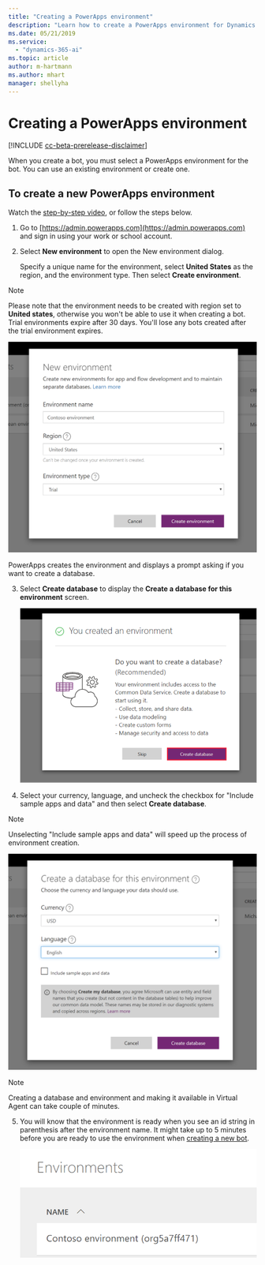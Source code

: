 ```yaml
---
title: "Creating a PowerApps environment"
description: "Learn how to create a PowerApps environment for Dynamics 365 Virtual Agent for Customer Service."
ms.date: 05/21/2019
ms.service:
  - "dynamics-365-ai"
ms.topic: article
author: m-hartmann
ms.author: mhart
manager: shellyha
---
```


# Creating a PowerApps environment

[!INCLUDE [cc-beta-prerelease-disclaimer](../includes/cc-beta-prerelease-disclaimer.md)]

When you create a bot, you must select a PowerApps environment for the bot. You can use an existing environment or create one.

## To create a new PowerApps environment

Watch the [step-by-step video](https://go.microsoft.com/fwlink/?linkid=2079331), or follow the steps below.

1. Go to [https://admin.powerapps.com](https://admin.powerapps.com) and sign in using your work or school account.

2. Select **New environment** to open the New environment dialog.

    Specify a unique name for the environment, select **United States** as the region, and the environment type. Then select **Create environment**.
    
  >[!NOTE]
  >Please note that the environment needs to be created with region set to **United states**, otherwise you won't be able to use it when creating a bot.
  >Trial environments expire after 30 days. You'll lose any bots created after the trial environment expires.

   ![Create environment](media/create-environment-2.png)

   PowerApps creates the environment and displays a prompt asking if you want to create a database.

3. Select **Create database** to display the **Create a database for this environment** screen.

   ![Create database](media/create-database.png)

4. Select your currency, language, and uncheck the checkbox for "Include sample apps and data" and then select **Create database**.

>[!NOTE]
>Unselecting "Include sample apps and data" will speed up the process of environment creation.

   ![Create database](media/create-database-2-1.png)

> [!NOTE]
> Creating a database and environment and making it available in Virtual Agent can take couple of minutes.

5. You will know that the environment is ready when you see an id string in parenthesis after the environment name. It might take up to 5 minutes before you are ready to use the environment when [creating a new bot](getting-started-create-bot.md).

    ![Environement is ready when string id is appended](media/environment-ready.png)

